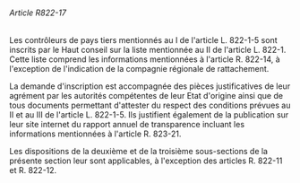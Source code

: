 ###### Article R822-17

Les contrôleurs de pays tiers mentionnés au I de l'article L. 822-1-5 sont inscrits par le Haut conseil sur la liste mentionnée au II de l'article L. 822-1. Cette liste comprend les informations mentionnées à l'article R. 822-14, à l'exception de l'indication de la compagnie régionale de rattachement.

La demande d'inscription est accompagnée des pièces justificatives de leur agrément par les autorités compétentes de leur Etat d'origine ainsi que de tous documents permettant d'attester du respect des conditions prévues au II et au III de l'article L. 822-1-5. Ils justifient également de la publication sur leur site internet du rapport annuel de transparence incluant les informations mentionnées à l'article R. 823-21.

Les dispositions de la deuxième et de la troisième sous-sections de la présente section leur sont applicables, à l'exception des articles R. 822-11 et R. 822-12.

